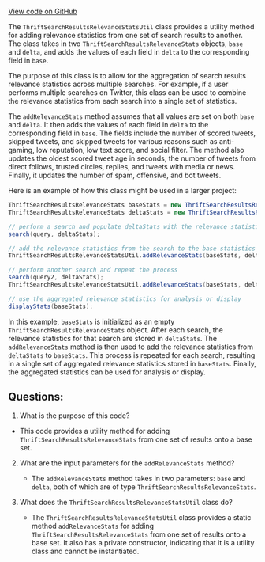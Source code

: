 [View code on GitHub](https://github.com/misbahsy/the-algorithm/src/java/com/twitter/search/common/util/earlybird/ThriftSearchResultsRelevanceStatsUtil.java)

The `ThriftSearchResultsRelevanceStatsUtil` class provides a utility method for adding relevance statistics from one set of search results to another. The class takes in two `ThriftSearchResultsRelevanceStats` objects, `base` and `delta`, and adds the values of each field in `delta` to the corresponding field in `base`. 

The purpose of this class is to allow for the aggregation of search results relevance statistics across multiple searches. For example, if a user performs multiple searches on Twitter, this class can be used to combine the relevance statistics from each search into a single set of statistics. 

The `addRelevanceStats` method assumes that all values are set on both `base` and `delta`. It then adds the values of each field in `delta` to the corresponding field in `base`. The fields include the number of scored tweets, skipped tweets, and skipped tweets for various reasons such as anti-gaming, low reputation, low text score, and social filter. The method also updates the oldest scored tweet age in seconds, the number of tweets from direct follows, trusted circles, replies, and tweets with media or news. Finally, it updates the number of spam, offensive, and bot tweets. 

Here is an example of how this class might be used in a larger project:

```java
ThriftSearchResultsRelevanceStats baseStats = new ThriftSearchResultsRelevanceStats();
ThriftSearchResultsRelevanceStats deltaStats = new ThriftSearchResultsRelevanceStats();

// perform a search and populate deltaStats with the relevance statistics
search(query, deltaStats);

// add the relevance statistics from the search to the base statistics
ThriftSearchResultsRelevanceStatsUtil.addRelevanceStats(baseStats, deltaStats);

// perform another search and repeat the process
search(query2, deltaStats);
ThriftSearchResultsRelevanceStatsUtil.addRelevanceStats(baseStats, deltaStats);

// use the aggregated relevance statistics for analysis or display
displayStats(baseStats);
``` 

In this example, `baseStats` is initialized as an empty `ThriftSearchResultsRelevanceStats` object. After each search, the relevance statistics for that search are stored in `deltaStats`. The `addRelevanceStats` method is then used to add the relevance statistics from `deltaStats` to `baseStats`. This process is repeated for each search, resulting in a single set of aggregated relevance statistics stored in `baseStats`. Finally, the aggregated statistics can be used for analysis or display.
## Questions: 
 1. What is the purpose of this code?
   - This code provides a utility method for adding `ThriftSearchResultsRelevanceStats` from one set of results onto a base set.

2. What are the input parameters for the `addRelevanceStats` method?
   - The `addRelevanceStats` method takes in two parameters: `base` and `delta`, both of which are of type `ThriftSearchResultsRelevanceStats`.

3. What does the `ThriftSearchResultsRelevanceStatsUtil` class do?
   - The `ThriftSearchResultsRelevanceStatsUtil` class provides a static method `addRelevanceStats` for adding `ThriftSearchResultsRelevanceStats` from one set of results onto a base set. It also has a private constructor, indicating that it is a utility class and cannot be instantiated.